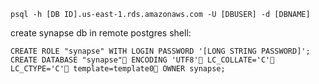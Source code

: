 `psql -h [DB ID].us-east-1.rds.amazonaws.com -U [DBUSER] -d [DBNAME]`


create synapse db in remote postgres shell:
```
CREATE ROLE "synapse" WITH LOGIN PASSWORD '[LONG STRING PASSWORD]';
CREATE DATABASE "synapse" ENCODING 'UTF8' LC_COLLATE='C' LC_CTYPE='C' template=template0 OWNER synapse;
```
